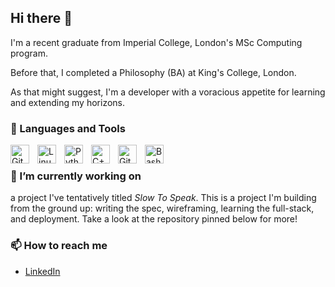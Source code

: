 ## Hi there 👋

I'm a recent graduate from Imperial College, London's MSc Computing program. 

Before that, I completed a Philosophy (BA) at King's College, London.

As that might suggest, I'm a developer with a voracious appetite for learning and extending my horizons. 

### 🧰 Languages and Tools

<img align="left" alt="Git" width="30px" style="padding-right:10px;" src="https://cdn.jsdelivr.net/gh/devicons/devicon/icons/git/git-original.svg" />
<img align="left" alt="Linux" width="30px" style="padding-right:10px;" src="https://cdn.jsdelivr.net/gh/devicons/devicon/icons/linux/linux-original.svg" />
<img align="left" alt="Python" width="30px" style="padding-right:10px;" src="https://cdn.jsdelivr.net/gh/devicons/devicon/icons/python/python-plain.svg" />
<img align="left" alt="C++" width="30px" style="padding-right:10px;" src="https://cdn.jsdelivr.net/gh/devicons/devicon/icons/cplusplus/cplusplus-line.svg" />
<img align="left" alt="GitHub" width="30px" style="padding-right:10px;" src="https://cdn.jsdelivr.net/gh/devicons/devicon/icons/github/github-original.svg" />
<img align="left" alt="Bash" width="30px" style="padding-right:10px;" src="https://cdn.jsdelivr.net/gh/devicons/devicon/icons/bash/bash-original.svg" />
<br />

### 🔭 I’m currently working on 

a project I've tentatively titled *Slow To Speak*. This is a project I'm building from the ground up: writing the spec, wireframing, learning the full-stack, and deployment. Take a look at the repository pinned below for more!

### 📫 How to reach me
- [LinkedIn](https://www.linkedin.com/in/barry-quek/)



